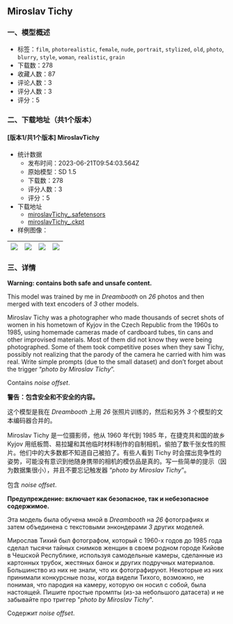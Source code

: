 ## Miroslav Tichy
### 一、模型概述

- 标签：`film`, `photorealistic`, `female`, `nude`, `portrait`, `stylized`, `old`, `photo`, `blurry`, `style`, `woman`, `realistic`, `grain`
- 下载数：278
- 收藏人数：87
- 评论人数：3
- 评分人数：3
- 评分：5

### 二、下载地址（共1个版本）

#### [版本1/共1个版本] MiroslavTichy

- 统计数据
  - 发布时间：2023-06-21T09:54:03.564Z
  - 原始模型：SD 1.5
  - 下载数：278
  - 评分人数：3
  - 评分：5
- 下载地址
  - [miroslavTichy_.safetensors](https://civitai.com/api/download/models/100819)
  - [miroslavTichy_.ckpt](https://civitai.com/api/download/models/100819?type=Model&format=PickleTensor&size=pruned&fp=fp16)
- 样例图像：

| <img src="https://image.civitai.com/xG1nkqKTMzGDvpLrqFT7WA/88262f11-10b0-4d51-98c1-972ecd35d55a/width=450/1230273.jpeg" /> | <img src="https://image.civitai.com/xG1nkqKTMzGDvpLrqFT7WA/f148b0ff-461d-46df-a80a-72092f2be662/width=450/1230271.jpeg" /> | <img src="https://image.civitai.com/xG1nkqKTMzGDvpLrqFT7WA/fcbc29ad-01b6-4cb9-ace5-da829e1d344b/width=450/1230267.jpeg" /> | <img src="https://image.civitai.com/xG1nkqKTMzGDvpLrqFT7WA/f738acbb-5ab9-4d7d-b859-f955f7d43e13/width=450/1230269.jpeg" /> |
| ---- | ---- | ---- | ---- |


### 三、详情
<p><strong>Warning: contains both safe and unsafe content.</strong></p><p>This model was trained by me in <em>Dreambooth</em> on <em>26</em> photos and then merged with text encoders of <em>3</em> other models.</p><p>Miroslav Tichy was a photographer who made thousands of secret shots of women in his hometown of Kyjov in the Czech Republic from the 1960s to 1985, using homemade cameras made of cardboard tubes, tin cans and other improvised materials. Most of them did not know they were being photographed. Some of them took competitive poses when they saw Tichy, possibly not realizing that the parody of the camera he carried with him was real. Write simple prompts (due to the small dataset) and don’t forget about the trigger “<em>photo by Miroslav Tichy</em>”.</p><p>Contains <em>noise offset</em>.</p><p><strong>警告：包含安全和不安全的内容。</strong></p><p>这个模型是我在 <em>Dreambooth </em>上用 <em>26 </em>张照片训练的，然后和另外 <em>3 </em>个模型的文本编码器合并的。</p><p>Miroslav Tichy 是一位摄影师，他从 1960 年代到 1985 年，在捷克共和国的故乡 Kyjov 用纸板筒、易拉罐和其他临时材料制作的自制相机，偷拍了数千张女性的照片。他们中的大多数都不知道自己被拍了。有些人看到 Tichy 时会摆出竞争性的姿势，可能没有意识到他随身携带的相机的模仿品是真的。写一些简单的提示（因为数据集很小），并且不要忘记触发器 “<em>photo by Miroslav Tichy</em>”。</p><p>包含 <em>noise offset</em>.</p><p><strong>Предупреждение: включает как безопасное, так и небезопасное содержимое.</strong></p><p>Эта модель была обучена мной в <em>Dreambooth</em> на <em>26</em> фотографиях и затем объединена с текстовыми энкондерами <em>3</em> других моделей.</p><p>Мирослав Тихий был фотографом, который с 1960-х годов до 1985 года сделал тысячи тайных снимков женщин в своем родном городе Кийове в Чешской Республике, используя самодельные камеры, сделанные из картонных трубок, жестяных банок и других подручных материалов. Большинство из них не знали, что их фотографируют. Некоторые из них принимали конкурсные позы, когда видели Тихого, возможно, не понимая, что пародия на камеру, которую он носил с собой, была настоящей. Пишите простые промпты (из-за небольшого датасета) и не забывайте про триггер "<em>photo by Miroslav Tichy</em>".</p><p>Содержит <em>noise offset</em>.</p>